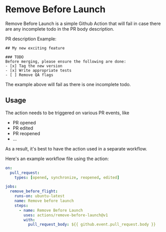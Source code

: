 # Remove Before Launch 

Remove Before Launch is a simple Github Action that will fail in case there are any incomplete todo in the PR body description. 

PR description Example: 

```
## My new exciting feature

### TODO
Before merging, please ensure the following are done: 
- [x] Tag the new version
- [x] Write appropriate tests
- [ ] Remove QA flags
```

The example above will fail as there is one incomplete todo. 

## Usage 

The action needs to be triggered on various PR events, like 
- PR opened
- PR edited
- PR reopened
- ...

As a result, it's best to have the action used in a separate workflow. 

Here's an example workflow file using the action: 

```yml
on:
  pull_request:
    types: [opened, synchronize, reopened, edited]

jobs:
  remove_before_flight:
    runs-on: ubuntu-latest
    name: Remove before launch 
    steps:
      - name: Remove Before Launch 
        uses: actions/remove-before-launch@v1
        with:
          pull_request_body: ${{ github.event.pull_request.body }}
```
